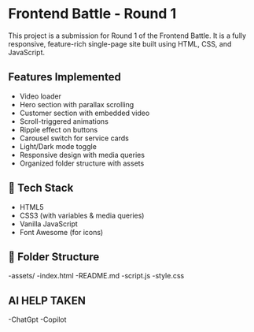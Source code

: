 # Frontend Battle - Round 1

This project is a submission for Round 1 of the Frontend Battle. It is a fully responsive, feature-rich single-page site built using HTML, CSS, and JavaScript.

##  Features Implemented

-  Video loader
-  Hero section with parallax scrolling
-  Customer section with embedded video
-  Scroll-triggered animations
-  Ripple effect on buttons
-  Carousel switch for service cards
-  Light/Dark mode toggle
-  Responsive design with media queries
-  Organized folder structure with assets

## 🚀 Tech Stack

- HTML5
- CSS3 (with variables & media queries)
- Vanilla JavaScript
- Font Awesome (for icons)

## 📁 Folder Structure
-assets/
-index.html
-README.md
-script.js
-style.css

## AI HELP TAKEN
-ChatGpt
-Copilot


